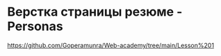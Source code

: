 # Верстка страницы  резюме - Personas
https://github.com/Goperamunra/Web-academy/tree/main/Lesson%201